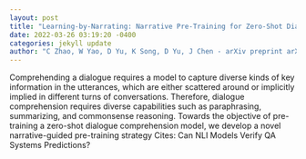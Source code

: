 ```yaml
--- 
layout: post 
title: "Learning-by-Narrating: Narrative Pre-Training for Zero-Shot Dialogue Comprehension" 
date: 2022-03-26 03:19:20 -0400 
categories: jekyll update 
author: "C Zhao, W Yao, D Yu, K Song, D Yu, J Chen - arXiv preprint arXiv:2203.10249, 2022" 
--- 
```

Comprehending a dialogue requires a model to capture diverse kinds of key information in the utterances, which are either scattered around or implicitly implied in different turns of conversations. Therefore, dialogue comprehension requires diverse capabilities such as paraphrasing, summarizing, and commonsense reasoning. Towards the objective of pre-training a zero-shot dialogue comprehension model, we develop a novel narrative-guided pre-training strategy Cites: Can NLI Models Verify QA Systems Predictions?
